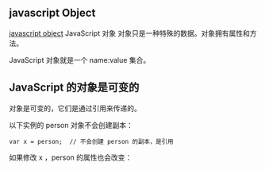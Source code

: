 ## javascript Object 

[javascript object](https://www.runoob.com/js/js-objects.html)
JavaScript 对象
对象只是一种特殊的数据。对象拥有属性和方法。


JavaScript 对象就是一个 name:value 集合。

##  JavaScript 的对象是可变的
对象是可变的，它们是通过引用来传递的。

以下实例的 person 对象不会创建副本：
```
var x = person;  // 不会创建 person 的副本，是引用
```
如果修改 x ，person 的属性也会改变：